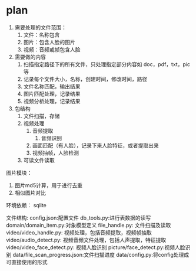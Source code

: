 # plan

1. 需要处理的文件范围：
    1. 文件：名称包含
    2. 图片：包含人脸的图片
    3. 视频：音频或帧包含人脸
2. 需要做的内容
    1. 扫描指定路径下的所有文件，只处理指定部分内容如 doc，pdf，txt，pic 等
    2. 记录每个文件大小，名称，创建时间，修改时间，路径
    3. 文件名称匹配，输出结果
    4. 图片匹配处理，记录结果
    5. 视频分析处理，记录结果
3. 包结构
    1. 文件扫描，存储
    2. 视频处理
        1. 音频提取
            1. 音频识别
        2. 画面匹配（有人脸），记录下来人脸特征，或者提取出来
        3. 视频抽帧，人脸检测
    3. 可读文件读取

图片模块：
1. 图片md5计算，用于进行去重
2. 相似图片对比



环境依赖：
sqlite

文件结构:
config.json:配置文件
db_tools.py:进行表数据的读写
domain/domain_item.py:对象模型定义
file_handle.py: 文件扫描及读取
video/video_handle.py: 视频处理，包括音频提取，视频帧抽取
video/audio_detect.py: 视频音频文件处理，包括人声提取，特征提取
video/video_face_detect.py: 视频人脸识别
picture/face_detect.py:视频人脸识别
data/file_scan_progress.json:文件扫描进度
data/config.py:将config处理成可直接使用的形式